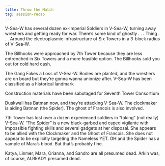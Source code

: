 ```yaml
---
title: Throw the Match
tag: session-recap
---
```

V-Sea-W has several dozen ex-Imperial Soldiers in V-Sea-W, turning away wrestlers and getting ready for war. 
There’s some kind of ghostly . . . Thing . . . Around the electroplasmic infrastructure of Six Towers in a 3-block radius of V-Sea-W.

The Billhooks were approached by 7th Tower because they are less entrenched in Six Towers and a more feasible option. The Billhooks sold you out for cold hard cash.

The Gang Fakes a Loss of V-Sea-W. Bodies are planted, and the wrestlers are on board but they’re gonna wanna unionize after. V-Sea-W has been classified as a historical landmark

Construction materials have been sabotaged for Seventh Tower Consortium   

Duskwall has Batman now, and they’re attacking V-Sea-W. The clockmaker is aiding Batman (the Spider). The ghost of Francois is also involved.

7th Tower has lost over a dozen experienced soldiers in “taking” (not really) V-Sea-W. “The Spider” is a new black-garbed and caped vigilante with impossible fighting skills and several gadgets at her disposal. She appears to be allied with the Clockmaker and the Ghost of Francois. She does not appear to be explicitly targeting the Nameless YET. OH and the Spider has a sample of Mara’s blood. But that’s probably fine.

Katya, Linmer, Mara, Orianna, and Sandro are all presumed dead. Arkin was, of course, ALREADY presumed dead.